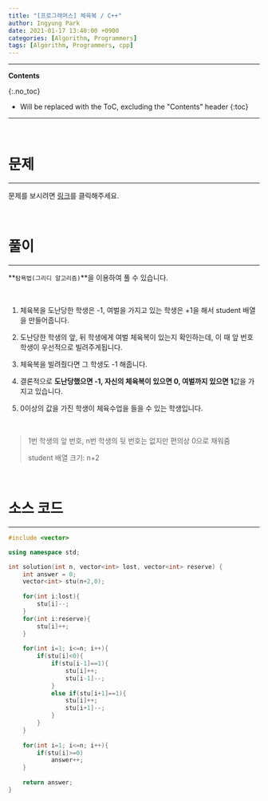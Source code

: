 ```yaml
---
title: "[프로그래머스] 체육복 / C++"
author: Ingyung Park
date: 2021-01-17 13:40:00 +0900
categories: [Algorithm, Programmers]
tags: [Algorithm, Programmers, cpp]
---
```


---
**Contents**

{:.no_toc}

* Will be replaced with the ToC, excluding the "Contents" header
{:toc}
---

<br/>

# **문제**

---



문제를 보시려면 [링크](https://programmers.co.kr/learn/courses/30/lessons/42862)를 클릭해주세요. 

<br/>

# **풀이**

---



**`탐욕법(그리디 알고리즘)`**을 이용하여 풀 수 있습니다.

<br/>

1. 체육복을 도난당한 학생은 -1, 여벌을 가지고 있는 학생은 +1을 해서 student 배열을 만들어줍니다.

2. 도난당한 학생의 앞, 뒤 학생에게 여벌 체육복이 있는지 확인하는데, 이 때 앞 번호 학생이 우선적으로 빌려주게됩니다.
3. 체육복을 빌려줬다면 그 학생도 -1 해줍니다.
4. 결론적으로 **도난당했으면 -1, 자신의 체육복이 있으면 0, 여벌까지 있으면 1**값을 가지고 있습니다.
5. 0이상의 값을 가진 학생이 체육수업을 들을 수 있는 학생입니다.

<br/>

> 1번 학생의 앞 번호, n번 학생의 뒷 번호는 없지만 편의상 0으로 채워줌
>
> student 배열 크기: n+2

<br/>

# **소스 코드**

---



```c++
#include <vector>

using namespace std;

int solution(int n, vector<int> lost, vector<int> reserve) {
    int answer = 0;
    vector<int> stu(n+2,0);
    
    for(int i:lost){
        stu[i]--;
    }
    for(int i:reserve){
        stu[i]++;
    }
    
    for(int i=1; i<=n; i++){
        if(stu[i]<0){
            if(stu[i-1]==1){
                stu[i]++;
                stu[i-1]--;
            }
            else if(stu[i+1]==1){
                stu[i]++;
                stu[i+1]--;
            } 
        }
    }
    
    for(int i=1; i<=n; i++){
        if(stu[i]>=0)
            answer++;
    }
    
    return answer;
}
```

<br/>

<br/>